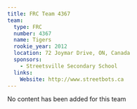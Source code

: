 ```yaml
---
title: FRC Team 4367
team:
  type: FRC
  number: 4367
  name: Tigers
  rookie_year: 2012
  location: 72 Joymar Drive, ON, Canada
  sponsors:
    - Streetsville Secondary School
  links:
    Website: http://www.streetbots.ca
---
```

No content has been added for this team